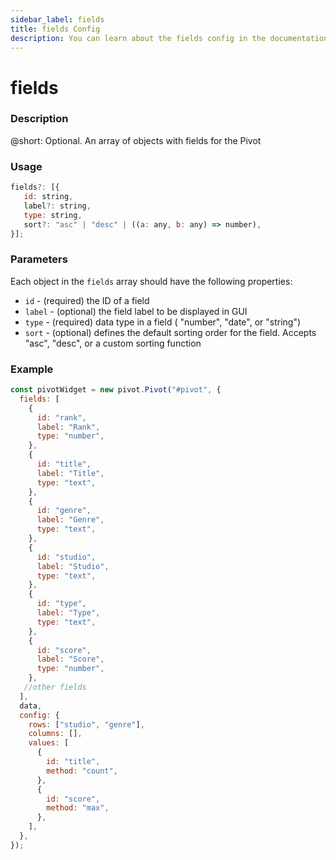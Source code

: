 ```yaml
---
sidebar_label: fields
title: fields Config
description: You can learn about the fields config in the documentation of the DHTMLX JavaScript Pivot library. Browse developer guides and API reference, try out code examples and live demos, and download a free 30-day evaluation version of DHTMLX Pivot.
---
```


# fields

### Description

@short: Optional. An array of objects with fields for the Pivot  

### Usage

~~~jsx
fields?: [{
   id: string,
   label?: string,
   type: string,
   sort?: "asc" | "desc" | ((a: any, b: any) => number),   
}];
~~~

### Parameters

Each object in the `fields` array should have the following properties: 

- `id` - (required) the ID of a field
- `label` - (optional) the field label to be displayed in GUI
- `type` - (required) data type in a field ( "number", "date", or "string")
- `sort` - (optional) defines the default sorting order for the field. Accepts "asc", "desc", or a custom sorting function

### Example

~~~jsx {2-34}
const pivotWidget = new pivot.Pivot("#pivot", {
  fields: [
    {
      id: "rank",
      label: "Rank",
      type: "number",
    },
    {
      id: "title",
      label: "Title",
      type: "text",
    },
    {
      id: "genre",
      label: "Genre",
      type: "text",
    },
    {
      id: "studio",
      label: "Studio",
      type: "text",
    },
    {
      id: "type",
      label: "Type",
      type: "text",
    },
    {
      id: "score",
      label: "Score",
      type: "number",
    },
   //other fields
  ],
  data,
  config: {
    rows: ["studio", "genre"],
    columns: [],
    values: [
      {
        id: "title",
        method: "count",
      },
      {
        id: "score",
        method: "max",
      },
    ],
  },
});
~~~
